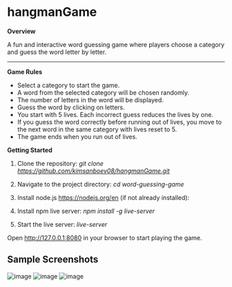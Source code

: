 # hangmanGame
**Overview**

A fun and interactive word guessing game where players choose a category and guess the word letter by letter. 

---
**Game Rules**
- Select a category to start the game.
- A word from the selected category will be chosen randomly.
- The number of letters in the word will be displayed.
- Guess the word by clicking on letters.
- You start with 5 lives. Each incorrect guess reduces the lives by one.
- If you guess the word correctly before running out of lives, you move to the next word in the same category with lives reset to 5.
- The game ends when you run out of lives.

**Getting Started**
1. Clone the repository:
*git clone https://github.com/kimsanboev08/hangmanGame.git*

2. Navigate to the project directory:
*cd word-guessing-game*

3. Install node.js https://nodejs.org/en (if not already installed):

4. Install npm live server:
*npm install -g live-server*

5. Start the live server:
*live-server*

Open http://127.0.0.1:8080 in your browser to start playing the game.

## Sample Screenshots
![image](https://github.com/kimsanboev08/hangmanGame/assets/51867935/8ccc3a0f-435d-4405-9095-6c2dd75a73ec)
![image](https://github.com/kimsanboev08/hangmanGame/assets/51867935/a8769677-ed4d-45c2-a6d1-dac127b3699e)
![image](https://github.com/kimsanboev08/hangmanGame/assets/51867935/ae98ed98-603d-422c-b7af-24ce46ac6c05)
